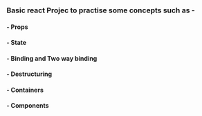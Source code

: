 ### Basic react Projec to practise some concepts such as - 

#### - Props

#### - State

#### - Binding and Two way binding

#### - Destructuring

#### - Containers

#### - Components